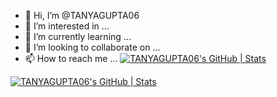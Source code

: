 - 👋 Hi, I’m @TANYAGUPTA06
- 👀 I’m interested in ...
- 🌱 I’m currently learning ...
- 💞️ I’m looking to collaborate on ...
- 📫 How to reach me ...
[![TANYAGUPTA06's GitHub | Stats](https://stats.quine.sh/TANYAGUPTA06/github?theme=dark)](https://quine.sh?utm_source=widgets&utm_campaign=TANYAGUPTA06)
<!---
TANYAGUPTA06/TANYAGUPTA06 is a ✨ special ✨ repository because its `README.md` (this file) appears on your GitHub profile.
You can click the Preview link to take a look at your changes.
--->
[![TANYAGUPTA06's GitHub | Stats](https://stats.quine.sh/TANYAGUPTA06/github?theme=dark)](https://quine.sh?utm_source=widgets&utm_campaign=TANYAGUPTA06)
